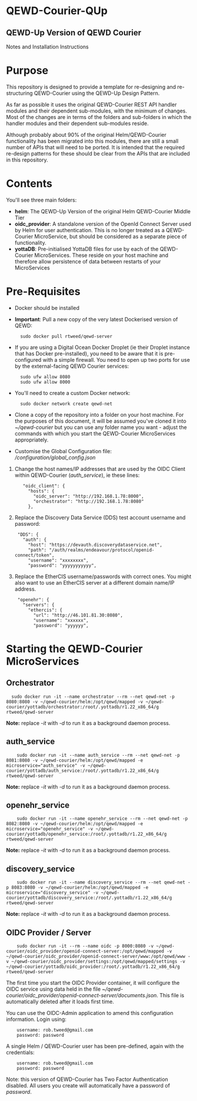 # QEWD-Courier-QUp

## QEWD-Up Version of QEWD Courier

Notes and Installation Instructions

# Purpose

This repository is designed to provide a template for re-designing and re-structuring QEWD-Courier using the QEWD-Up Design Pattern.

As far as possible it uses the original QEWD-Courier REST API handler modules and their dependent sub-modules, with the minimum of changes.  Most of the changes are in terms of the folders and sub-folders in which the handler modules and their dependent sub-modules reside.

Although probably about 90% of the original Helm/QEWD-Courier functionality has been migrated into this modules, there are still a small number of APIs that will need to be ported.  It is intended that the required re-design patterns for these should be clear from the APIs that are included in this repository.


# Contents

You'll see three main folders:

- **helm**: The QEWD-Up Version of the original Helm QEWD-Courier Middle Tier
- **oidc_provider**: A standalone version of the OpenId Connect Server used by Helm for user authentication.  This is no longer treated as a QEWD-Courier MicroService, but should be considered as a separate piece of functionality.
- **yottaDB**: Pre-initialised YottaDB files for use by each of the QEWD-Courier MicroServices.  These reside on your host machine and therefore allow persistence of data between restarts of your MicroServices

# Pre-Requisites

- Docker should be installed

- **Important**: Pull a new copy of the very latest Dockerised version of QEWD:

        sudo docker pull rtweed/qewd-server

- If you are using a Digital Ocean Docker Droplet (ie their Droplet instance that has Docker pre-installed), you need to be aware that it is pre-configured with a simple firewall.  You need to open up two ports for use by the external-facing QEWD Courier services:

        sudo ufw allow 8080
        sudo ufw allow 8000

- You'll need to create a custom Docker network:

        sudo docker network create qewd-net

- Clone a copy of the repository into a folder on your host machine.  For the purposes of this document, it will be assumed you've cloned it into *~/qewd-courier* but you can use any folder name you want - adjust the commands with which you start the QEWD-Courier MicroServices appropriately.


- Customise the Global Configuration file: */configuration/global_config.json*

1) Change the host names/IP addresses that are used by the OIDC Client within QEWD-Courier (*auth_service*), ie these lines:


          "oidc_client": {
            "hosts": {
              "oidc_server": "http://192.168.1.78:8000",
              "orchestrator": "http://192.168.1.78:8080"
            },

2) Replace the Discovery Data Service (DDS) test account username and password:

        "DDS": {
          "auth": {
            "host": "https://devauth.discoverydataservice.net",
            "path": "/auth/realms/endeavour/protocol/openid-connect/token",
            "username": "xxxxxxxx",
            "password": "yyyyyyyyyyy",


3) Replace the EtherCIS username/passwords with correct ones.  You might also want to use an EtherCIS server at a different domain name/IP address.

        "openehr": {
          "servers": {
            "ethercis": {
              "url": "http://46.101.81.30:8080",
              "username": "xxxxxx",
              "password": "yyyyyy",




# Starting the QEWD-Courier MicroServices



## Orchestrator

      sudo docker run -it --name orchestrator --rm --net qewd-net -p 8080:8080 -v ~/qewd-courier/helm:/opt/qewd/mapped -v ~/qewd-courier/yottadb/orchestrator:/root/.yottadb/r1.22_x86_64/g rtweed/qewd-server

**Note:** replace *-it* with *-d* to run it as a background daemon process.


## auth_service

        sudo docker run -it --name auth_service --rm --net qewd-net -p 8081:8080 -v ~/qewd-courier/helm:/opt/qewd/mapped -e microservice="auth_service" -v ~/qewd-courier/yottadb/auth_service:/root/.yottadb/r1.22_x86_64/g rtweed/qewd-server

**Note:** replace *-it* with *-d* to run it as a background daemon process.


## openehr_service

        sudo docker run -it --name openehr_service --rm --net qewd-net -p 8082:8080 -v ~/qewd-courier/helm:/opt/qewd/mapped -e microservice="openehr_service" -v ~/qewd-courier/yottadb/openehr_service:/root/.yottadb/r1.22_x86_64/g rtweed/qewd-server

**Note:** replace *-it* with *-d* to run it as a background daemon process.



## discovery_service

        sudo docker run -it --name discovery_service --rm --net qewd-net -p 8083:8080 -v ~/qewd-courier/helm:/opt/qewd/mapped -e microservice="discovery_service" -v ~/qewd-courier/yottadb/discovery_service:/root/.yottadb/r1.22_x86_64/g rtweed/qewd-server

**Note:** replace *-it* with *-d* to run it as a background daemon process.


## OIDC Provider / Server

        sudo docker run -it --rm --name oidc -p 8000:8080 -v ~/qewd-courier/oidc_provider/openid-connect-server:/opt/qewd/mapped -v ~/qewd-courier/oidc_provider/openid-connect-server/www:/opt/qewd/www -v ~/qewd-courier/oidc_provider/settings:/opt/qewd/mapped/settings -v ~/qewd-courier/yottadb/oidc_provider:/root/.yottadb/r1.22_x86_64/g rtweed/qewd-server

The first time you start the OIDC Provider container, it will configure the OIDC service using data held in the file *~/qewd-courier/oidc_provider/openid-connect-server/documents.json*.  This file is automatically deleted after it loads first time.

You can use the OIDC-Admin application to amend this configuration information.  Login using:

        username: rob.tweed@gmail.com
        password: password


A single Helm / QEWD-Courier user has been pre-defined, again with the credentials:

        username: rob.tweed@gmail.com
        password: password


Note: this version of QEWD-Courier has Two Factor Authentication disabled.  All users you create will automatically have a password of *password*.


